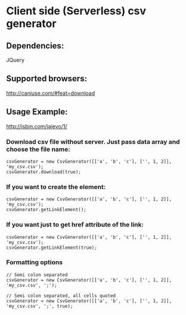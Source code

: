 Client side (Serverless) csv generator
=========================


## Dependencies:
JQuery

## Supported browsers:
http://caniuse.com/#feat=download

## Usage Example:

http://jsbin.com/jajevo/1/

### Download csv file without server. Just pass data array and choose the file name:
 
    csvGenerator = new CsvGenerator([['a', 'b', 'c'], ['', 1, 2]], 'my_csv.csv');
    csvGenerator.download(true);

### If you want to create the <a/> element:

    csvGenerator = new CsvGenerator([['a', 'b', 'c'], ['', 1, 2]], 'my_csv.csv');
    csvGenerator.getLinkElement();

### If you want just to get href attribute of the link:

    csvGenerator = new CsvGenerator([['a', 'b', 'c'], ['', 1, 2]], 'my_csv.csv');
    csvGenerator.getLinkElement(true);

### Formatting options

    // Semi colon separated
    csvGenerator = new CsvGenerator([['a', 'b', 'c'], ['', 1, 2]], 'my_csv.csv', ';'); 

    // Semi colon separated, all cells quoted
    csvGenerator = new CsvGenerator([['a', 'b', 'c'], ['', 1, 2]], 'my_csv.csv', ';', true); 

    